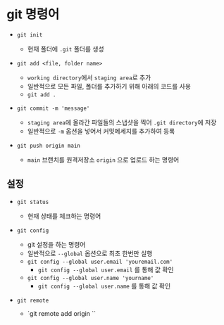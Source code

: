 # git 명령어

- `git init`
    - 현재 폴더에 `.git` 폴더를 생성

- `git add <file, folder name>`
    - `working directory`에서 `staging area`로 추가
    - 일반적으로 모든 파일, 폴더를 추가하기 위해 아래의 코드를 사용
    - `git add .`


- `git commit -m 'message'`
    - `staging area`에 올라간 파일들의 스냅샷을 찍어 `.git directory`에 저장
    - 일반적으로 `-m` 옵션을 넣어서 커밋메세지를 추가하여 등록

- `git push origin main`
    - `main` 브랜치를 원격저장소 `origin` 으로 업로드 하는 명령어

## 설정

- `git status`
    - 현재 상태를 체크하는 명령어


- `git config`
    - git 설정을 하는 명령어
    - 일반적으로 `--global` 옵션으로 최초 한번만 실행
    - `git config --global user.email 'youremail.com'`
        - `git config --global user.email` 를 통해 값 확인
    - `git config --global user.name 'yourname'`
        - `git config --global user.name` 를 통해 값 확인

- `git remote`
    - `git remote add origin <remote url>``